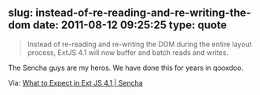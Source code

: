 slug: instead-of-re-reading-and-re-writing-the-dom
date: 2011-08-12 09:25:25
type: quote
---

> Instead of re-reading and re-writing the DOM during the entire layout process, ExtJS 4.1 will now buffer and batch reads and writes.

The Sencha guys are my heros. We have done this for years in qooxdoo.

 Via: [What to Expect in Ext JS 4.1 | Sencha](http://www.sencha.com/blog/what-to-expect-in-ext-js-4-1/?utm_source=feedburner&utm_medium=feed&utm_campaign=Feed:%20extblog%20(Ext%20JS%20Blog)#date:18:00)
